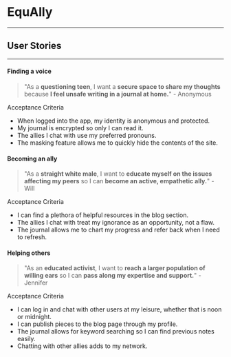 # EquAlly
***

## User Stories
***
#### Finding a voice
> "As a **questioning teen**, I want a **secure space to share my thoughts** because **I feel unsafe writing in a journal at home.**" - Anonymous

Acceptance Criteria
  * When logged into the app, my identity is anonymous and protected.
  * My journal is encrypted so only I can read it.
  * The allies I chat with use my preferred pronouns.
  * The masking feature allows me to quickly hide the contents of the site.

#### Becoming an ally
> "As a **straight white male**, I want to **educate myself on the issues affecting my peers** so I can **become an active, empathetic ally.**" - Will

Acceptance Criteria
  * I can find a plethora of helpful resources in the blog section.
  * The allies I chat with treat my ignorance as an opportunity, not a flaw.
  * The journal allows me to chart my progress and refer back when I need to refresh.

#### Helping others
> "As an **educated activist**, I want to **reach a larger population of willing ears** so I can **pass along my expertise and support.**" - Jennifer

Acceptance Criteria
  * I can log in and chat with other users at my leisure, whether that is noon or midnight.
  * I can publish pieces to the blog page through my profile.
  * The journal allows for keyword searching so I can find previous notes easily.
  * Chatting with other allies adds to my network.
